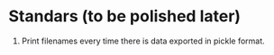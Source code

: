 # Standars (to be polished later)

1. Print filenames every time there is data exported in pickle format.
